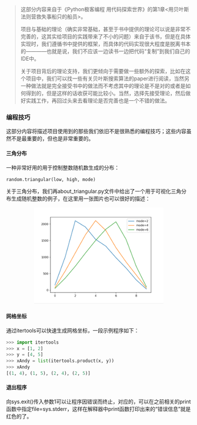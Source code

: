 > 这部分内容来自于《Python极客编程 用代码探索世界》的第1章<用贝叶斯法则营救失事船只的船员>。
> 
> 项目与基础的理论（确实非常基础，甚至于书中提供的理论可以说是非常不完善的，这其实给项目的实践带来了不小的问题）来自于该书，但是在具体实现时，我们遵循书中提供的框架，而具体的代码实现很大程度是脱离书本的————也就是说，我们不应该一边读书一边把代码“复制”到我们自己的IDE中。
> 
> 关于项目背后的理论支持，我们更倾向于需要做一些额外的探索，比如在这个项目中，我们可以找一些有关贝叶斯搜索算法的paper进行阅读，当然另一种做法就是完全接受书中的做法而不考虑其中的理论是不是对的或者是如何得到的，但是这样的话收获可能比较小。当然，选择先接受理论，然后做好实践工作，再回过头来去看理论是否完善也是一个不错的做法。

### 编程技巧

这部分内容将描述项目使用到的那些我们依旧不是很熟悉的编程技巧；这些内容虽然不是最重要的，但也是非常重要的。

#### 三角分布

一种非常好用的用于控制整数随机数生成的分布：

```python
random.triangular(low, high, mode)
```

关于三角分布，我们再about_triangular.py文件中给出了一个用于可视化三角分布生成随机整数的例子，在这里用一张图片也可以很好的描述：

<div align="center">
<img src="assets/image.png?t=1684838516619" width=70% />
</div>

#### 网格坐标

通过itertools可以快速生成网格坐标，一段示例程序如下：

```python
>>> import itertools
>>> x = [1, 2]
>>> y = [4, 5]
>>> xAndy = list(itertools.product(x, y))
>>> xAndy
[(1, 4), (1, 5), (2, 4), (2, 5)]
```

#### 退出程序

向sys.exit()传入参数1可以让程序因错误而终止，对应的，可以在之前相关的print函数中指定file=sys.stderr，这样在解释器中print函数打印出来的“错误信息”就是红色的了。


